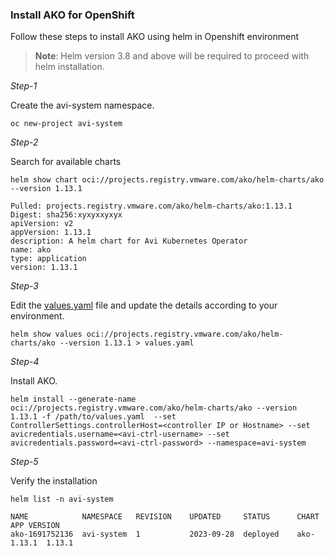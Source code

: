 ### Install AKO for OpenShift

Follow these steps to install AKO using helm in Openshift environment

> **Note**: Helm version 3.8 and above will be required to proceed with helm installation.

*Step-1*

Create the avi-system namespace.

```
oc new-project avi-system
```

*Step-2*

Search for available charts

```
helm show chart oci://projects.registry.vmware.com/ako/helm-charts/ako --version 1.13.1

Pulled: projects.registry.vmware.com/ako/helm-charts/ako:1.13.1
Digest: sha256:xyxyxxyxyx
apiVersion: v2
appVersion: 1.13.1
description: A helm chart for Avi Kubernetes Operator
name: ako
type: application
version: 1.13.1
```

*Step-3*

Edit the [values.yaml](../install/helm.md#parameters) file and update the details according to your environment.

```
helm show values oci://projects.registry.vmware.com/ako/helm-charts/ako --version 1.13.1 > values.yaml

```

*Step-4*

Install AKO.

```
helm install --generate-name oci://projects.registry.vmware.com/ako/helm-charts/ako --version 1.13.1 -f /path/to/values.yaml  --set ControllerSettings.controllerHost=<controller IP or Hostname> --set avicredentials.username=<avi-ctrl-username> --set avicredentials.password=<avi-ctrl-password> --namespace=avi-system
```


*Step-5*

Verify the installation

```
helm list -n avi-system

NAME          	NAMESPACE 	REVISION	UPDATED     STATUS  	CHART    	APP VERSION
ako-1691752136	avi-system	1       	2023-09-28	deployed	ako-1.13.1	1.13.1
```


